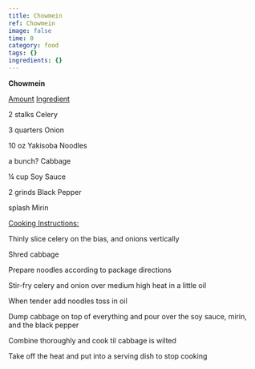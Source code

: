 ```yaml
---
title: Chowmein
ref: Chowmein
image: false
time: 0
category: food
tags: {}
ingredients: {}
---
```

**Chowmein**


[Amount]() [Ingredient]()

2 stalks Celery

3 quarters Onion

10 oz Yakisoba Noodles

a bunch? Cabbage

¼ cup Soy Sauce

2 grinds Black Pepper

splash Mirin


[Cooking Instructions:]()

Thinly slice celery on the bias, and onions vertically

Shred cabbage

Prepare noodles according to package directions

Stir-fry celery and onion over medium high heat in a little oil

When tender add noodles toss in oil

Dump cabbage on top of everything and pour over the soy sauce, mirin,
and the black pepper

Combine thoroughly and cook til cabbage is wilted

Take off the heat and put into a serving dish to stop cooking
